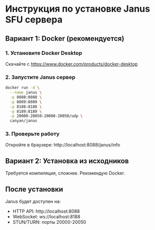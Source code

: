 # Инструкция по установке Janus SFU сервера

## Вариант 1: Docker (рекомендуется)

### 1. Установите Docker Desktop
Скачайте с https://www.docker.com/products/docker-desktop

### 2. Запустите Janus сервер

```bash
docker run -d \
  --name janus \
  -p 8088:8088 \
  -p 8089:8089 \
  -p 8188:8188 \
  -p 8189:8189 \
  -p 20000-20050:20000-20050/udp \
  canyan/janus
```

### 3. Проверьте работу
Откройте в браузере: http://localhost:8088/janus/info

## Вариант 2: Установка из исходников

Требуется компиляция, сложнее. Рекомендую Docker.

## После установки

Janus будет доступен на:
- HTTP API: http://localhost:8088
- WebSocket: ws://localhost:8188
- STUN/TURN: порты 20000-20050

